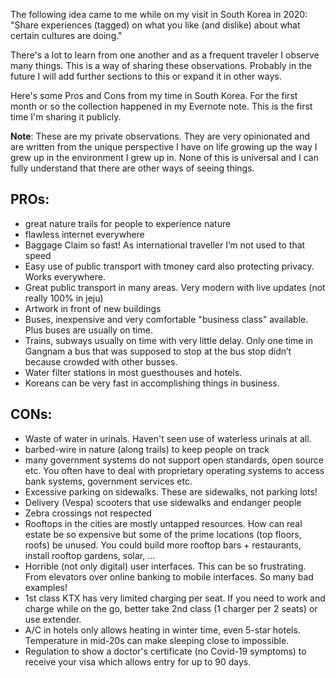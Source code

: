 The following idea came to me while on my visit in South Korea in 2020: "Share experiences (tagged) on what you like (and dislike) about what certain cultures are doing."

There's a lot to learn from one another and as a frequent traveler I observe many things. This is a way of sharing these observations. Probably in the future I will add further sections to this or expand it in other ways.

Here's some Pros and Cons from my time in South Korea. For the first month or so the collection happened in my Evernote note. This is the first time I'm sharing it publicly.

**Note**: These are my private observations. They are very opinionated and are written from the unique perspective I have on life growing up the way I grew up in the environment I grew up in. None of this is universal and I can fully understand that there are other ways of seeing things.

## PROs:
* great nature trails for people to experience nature
* flawless internet everywhere
* Baggage Claim so fast! As international traveller I’m not used to that speed
* Easy use of public transport with tmoney card also protecting privacy. Works everywhere.
* Great public transport in many areas. Very modern with live updates (not really 100% in jeju)
* Artwork in front of new buildings
* Buses, inexpensive and very comfortable "business class" available. Plus buses are usually on time.
* Trains, subways usually on time with very little delay. Only one time in Gangnam a bus that was supposed to stop at the bus stop didn’t because crowded with other busses.
* Water filter stations in most guesthouses and hotels.
* Koreans can be very fast in accomplishing things in business.

## CONs:
* Waste of water in urinals. Haven't seen use of waterless urinals at all.
* barbed-wire in nature (along trails) to keep people on track
* many government systems do not support open standards, open source etc. You often have to deal with proprietary operating systems to access bank systems, government services etc.
* Excessive parking on sidewalks. These are sidewalks, not parking lots!
* Delivery (Vespa) scooters that use sidewalks and endanger people
* Zebra crossings not respected
* Rooftops in the cities are mostly untapped resources. How can real estate be so expensive but some of the prime locations (top floors, roofs) be unused. You could build more rooftop bars + restaurants, install rooftop gardens, solar, ...
* Horrible (not only digital) user interfaces. This can be so frustrating. From elevators over online banking to mobile interfaces. So many bad examples!
* 1st class KTX has very limited charging per seat. If you need to work and charge while on the go, better take 2nd class (1 charger per 2 seats) or use extender.
* A/C in hotels only allows heating in winter time, even 5-star hotels. Temperature in mid-20s can make sleeping close to impossible.
* Regulation to show a doctor's certificate (no Covid-19 symptoms) to receive your visa which allows entry for up to 90 days. 
